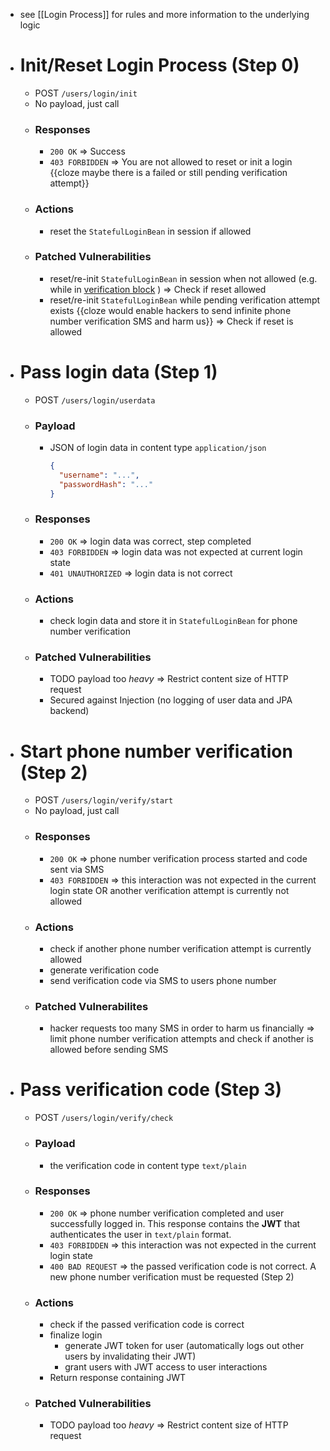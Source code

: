 - see [[Login Process]] for rules and more information to the underlying logic
- # Init/Reset Login Process (Step 0)
	- POST `/users/login/init`
	- No payload, just call
	- ### Responses
		- `200 OK` => Success
		- `403 FORBIDDEN` => You are not allowed to reset or init a login {{cloze maybe there is a failed or still pending verification attempt}}
	- ### Actions
		- reset the `StatefulLoginBean` in session if allowed
	- ### Patched Vulnerabilities
		- reset/re-init `StatefulLoginBean` in session when not allowed (e.g. while in [verification block](((62542000-13cc-4331-be2f-931eab1c896c))) ) => Check if reset allowed
		- reset/re-init `StatefulLoginBean` while pending verification attempt exists {{cloze would enable hackers to send infinite phone number verification SMS and harm us}} => Check if reset is allowed
- # Pass login data (Step 1)
	- POST `/users/login/userdata`
	- ### Payload
		- JSON of login data in content type `application/json`
		  ```json
		  {
		    "username": "...",
		    "passwordHash": "..."
		  }
		  ```
	- ### Responses
		- `200 OK` => login data was correct, step completed
		- `403 FORBIDDEN` => login data was not expected at current login state
		- `401 UNAUTHORIZED` => login data is not correct
	- ### Actions
		- check login data and store it in `StatefulLoginBean` for phone number verification
	- ### Patched Vulnerabilities
		- TODO payload too _heavy_ => Restrict content size of HTTP request
		- Secured against Injection (no logging of user data and JPA backend)
- # Start phone number verification (Step 2)
	- POST `/users/login/verify/start`
	- No payload, just call
	- ### Responses
		- `200 OK` => phone number verification process started and code sent via SMS
		- `403 FORBIDDEN` => this interaction was not expected in the current login state OR another verification attempt is currently not allowed
	- ### Actions
		- check if another phone number verification attempt is currently allowed
		- generate verification code
		- send verification code via SMS to users phone number
	- ### Patched Vulnerabilites
		- hacker requests too many SMS in order to harm us financially => limit phone number verification attempts and check if another is allowed before sending SMS
- # Pass verification code (Step 3)
	- POST `/users/login/verify/check`
	- ### Payload
		- the verification code in content type `text/plain`
	- ### Responses
		- `200 OK` => phone number verification completed and user successfully logged in. This response contains the **JWT** that authenticates the user in `text/plain` format.
		- `403 FORBIDDEN` => this interaction was not expected in the current login state
		- `400 BAD REQUEST` => the passed verification code is not correct. A new phone number verification must be requested (Step 2)
	- ### Actions
		- check if the passed verification code is correct
		- finalize login
			- generate JWT token for user (automatically logs out other users by invalidating their JWT)
			- grant users with JWT access to user interactions
		- Return response containing JWT
	- ### Patched Vulnerabilities
		- TODO payload too _heavy_ => Restrict content size of HTTP request